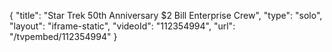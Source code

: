 {
    "title": "Star Trek 50th Anniversary $2 Bill  Enterprise Crew",
    "type": "solo",
    "layout": "iframe-static",
    "videoId": "112354994",
    "url": "\/tvpembed\/112354994"
}